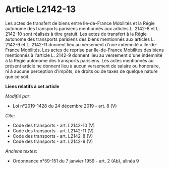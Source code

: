 # Article L2142-13

Les actes de transfert de biens entre Ile-de-France Mobilités et la Régie autonome des transports parisiens mentionnés aux
articles L. 2142-8 et L. 2142-10 sont réalisés à titre gratuit. Les actes de transfert à la Régie autonome des transports
parisiens des biens mentionnés aux articles L. 2142-9 et L. 2142-11 donnent lieu au versement d'une indemnité à Ile-de-France
Mobilités. Les actes de reprise par Ile-de-France Mobilités des biens mentionnés à l'article L. 2142-9 donnent lieu au
versement d'une indemnité à la Régie autonome des transports parisiens. Les actes mentionnés au présent article ne donnent
lieu à aucun versement de salaire ou honoraire, ni à aucune perception d'impôts, de droits ou de taxes de quelque nature que
ce soit.

**Liens relatifs à cet article**

_Modifié par_:

  - Loi n°2019-1428 du 24 décembre 2019 - art. 8 (V)

_Cite_:

  - Code des transports - art. L2142-10 (V)
  - Code des transports - art. L2142-11 (V)
  - Code des transports - art. L2142-8 (V)
  - Code des transports - art. L2142-9 (V)

_Anciens textes_:

  - Ordonnance n°59-151 du 7 janvier 1959 - art. 2 (Ab), alinéa 9

